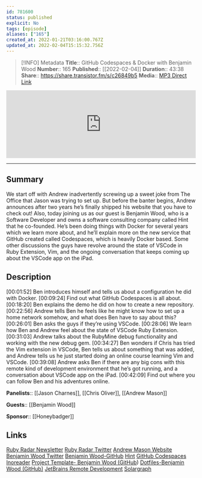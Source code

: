```yaml
---
id: 781600
status: published
explicit: No
tags: [episode]
aliases: ["165"]
created_at: 2022-01-21T03:16:00.767Z
updated_at: 2022-02-04T15:15:32.756Z
---
```


> [!INFO] Metadata
> **Title**:: GitHub Codespaces & Docker with Benjamin Wood
> **Number**:: 165
> **Published**:: [[2022-02-04]]
> **Duration**:: 43:38
> **Share**:: <https://share.transistor.fm/s/c26849b5>
> **Media**:: [MP3 Direct Link](https://dts.podtrac.com/redirect.mp3/media.transistor.fm/c26849b5/a2ecfbe5.mp3)

<iframe width="100%" height="180" frameborder="no" scrolling="no" seamless src="https://share.transistor.fm/e/c26849b5/dark"></iframe>

---

## Summary

We start off with Andrew inadvertently screwing up a sweet joke from The Office that Jason was trying to set up. But before the banter begins, Andrew announces after two years he’s finally shipped his website that you have to check out! Also, today joining us as our guest is Benjamin Wood, who is a Software Developer and owns a software consulting company called Hint that he co-founded. He’s been doing things with Docker for several years which we learn more about, and he’ll explain more on the new service that GitHub created called Codespaces, which is heavily Docker based. Some other discussions the guys have revolve around the state of VSCode in Ruby Extension, Vim, and the ongoing conversation that keeps coming up about the VSCode app on the iPad.

## Description

[00:01:52] Ben introduces himself and tells us about a configuration he did with Docker.
[00:09:24] Find out what GitHub Codespaces is all about.
[00:18:20] Ben explains the demo he did on how to create a new repository.
[00:22:56] Andrew tells Ben he feels like he might know how to set up a home network somehow, and what does Ben have to say about this?
[00:26:01] Ben asks the guys if they’re using VSCode.
[00:28:06] We learn how Ben and Andrew feel about the state of VSCode Ruby Extension.
[00:31:03] Andrew talks about the RubyMine debug functionality and working with the new debug gem.
[00:34:27] Ben wonders if Chris has tried the Vim extension in VSCode, Ben tells us about something that was added, and Andrew tells us he just started doing an online course learning Vim and VSCode.
[00:39:08] Andrew asks Ben if there are any big cons with this remote kind of development environment that he’s got running, and a conversation about VSCode app on the iPad.
[00:42:09] Find out where you can follow Ben and his adventures online.

**Panelists**:: [[Jason Charnes]], [[Chris Oliver]], [[Andrew Mason]]

**Guests**:: [[Benjamin Wood]]

**Sponsor**:: [[Honeybadger]]

## Links

[Ruby Radar Newsletter](https://rubyradar.dev/)
[Ruby Radar Twitter](https://twitter.com/therubyradar)
[Andrew Mason Website](https://andrewm.codes/)
[Benjamin Wood Twitter](https://twitter.com/benjaminwood)
[Benjamin Wood-GitHub](https://github.com/benjaminwood)
[Hint](https://hint.io/)
[GitHub Codespaces](https://github.com/features/codespaces)
[Inoreader](<http://www.inoreader.com/article/3a9c6e7ae0097abe-get-started-with-obsidian-as-a-developer)>)
[Project Template- Benjamin Wood (GitHub](https://github.com/benjaminwood/project-template))
[Dotfiles-Benjamin Wood (GitHub)](https://github.com/benjaminwood/dotfiles)
[JetBrains Remote Development](https://www.jetbrains.com/remote-development/)
[Solargraph](https://solargraph.org/)
